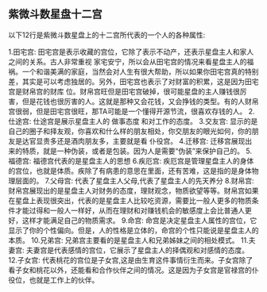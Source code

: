 ## 紫微斗数星盘十二宫

以下12行是紫微斗数星盘上的十二宫所代表的一个人的各种属性:

1.田宅宫: 田宅宫是表示收藏的宫位，它除了表示不动产，还表示星盘主人和家人之间的关系。古人非常重视 家宅安宁，所以会从田宅宫的情况来看星盘主人的福祸。一个和谐美满的家庭，当然会对人生有很大帮助，所以如果你田宅宫真的特别差，其实是可以考虑独居的。另外，田宅宫也表示了对财富的积累，这是因为田宅宫是财帛宫的财库 位。财帛宫旺但是田宅宫破掉，很可能星盘的主人赚钱很厉害，但是花钱也很厉害的人。这就是那种又会花钱，又会挣钱的类型。有的人财帛宫很弱，但是田宅宫很旺，那TA可能是一个懂得开源节流，很喜欢存钱的人。
2.仕途宫: 仕途宫是展示星盘主人的 做事态度 和对工作的态度。
3.交友宫: 显示的是自己的圈子和择友观，你喜欢和什么样的朋友相处，你交朋友的眼光如何，你的朋友是达官显贵多还是酒肉朋友多，主要就是看 仆役宫。
4.迁移宫: 迁移宫展现出来的特质，就是一种伪装，或者是包装。因为人是需要“伪装”来保护自己的。
5.福德宫: 福德宫代表的是星盘主人的思想
6.疾厄宫: 疾厄宫是管理星盘主人的身体的宫位，也就是体质。疾除了有病患的意思在里面，还有苦难，这是指的是身体物理层面的。
7.父母宫: 代表了星盘主人父母,代表了星盘主人的先天养分
8.财帛宫: 财帛宫展现出的是星盘主人对财务的态度，理财观念，物质欲望等等。财帛宫如果在星盘上表现很突出，代表的是星盘主人比较吃资源，需要比一般人更多的物质条件才能过得和一般人一样好，从而在理财和对赚钱机会的敏感度上会比普通人更好，这样才能满足自己的物质需求。
9.命宫: 命宫是决定星盘主人属性的宫位，它显示了你的个性偏向。但是，人的性格是立体的，命宫的个性只能说是星盘主人的本质。
10.兄弟宫: 兄弟宫主要看的是星盘主人和兄弟姊妹之间的相处模式。
11.夫妻宫: 夫妻宫是代表感情的宫位，它展示了星盘主人的择偶观和对感情的态度。
12.子女宫: 代表桃花的宫位是子女宫,这是由生育这件事情衍生而来。子女宫除了看子女和桃花以外，还能看和合作伙伴之间的情况。这是因为子女宫是官禄宫的仆役位，也就是工作上的伙伴。

